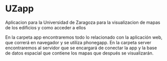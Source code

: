 # UZapp
Aplicacion para la Universidad de Zaragoza para la visualizacion de mapas de los edificios y como acceder a ellos

En la carpeta app encontraremos todo lo relacionado con la aplicación web, que correrá en navegador y se utiliza phonegapp.
En la carpeta server encontraremos al servidor que se encargará de conectar la app y la base de datos espacial que contiene los mapas que después se visualizarán.